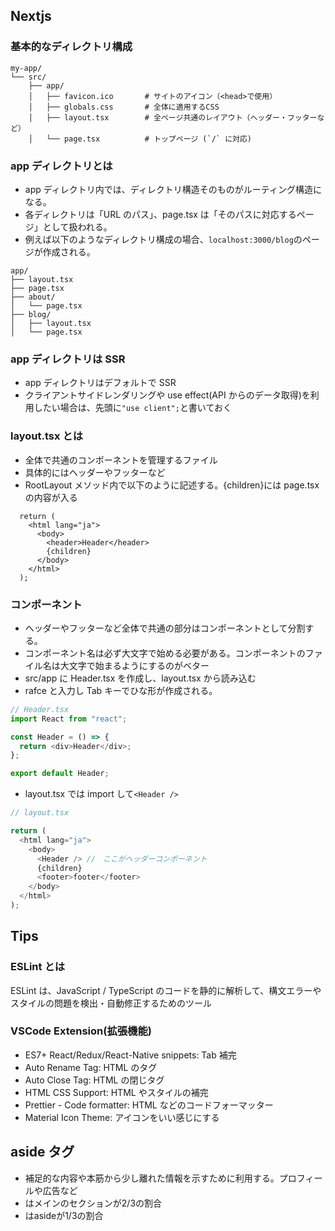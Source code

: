 ## Nextjs

### 基本的なディレクトリ構成

```
my-app/
└── src/
    ├── app/
    │   ├── favicon.ico       # サイトのアイコン（<head>で使用）
    │   ├── globals.css       # 全体に適用するCSS
    │   ├── layout.tsx        # 全ページ共通のレイアウト（ヘッダー・フッターなど）
    │   └── page.tsx          # トップページ (`/` に対応)
```

### app ディレクトリとは

- app ディレクトリ内では、ディレクトリ構造そのものがルーティング構造になる。
- 各ディレクトリは「URL のパス」、page.tsx は「そのパスに対応するページ」として扱われる。
- 例えば以下のようなディレクトリ構成の場合、`localhost:3000/blog`のページが作成される。

```
app/
├── layout.tsx
├── page.tsx
├── about/
│   └── page.tsx
├── blog/
│   ├── layout.tsx
│   └── page.tsx
```

### app ディレクトリは SSR

- app ディレクトリはデフォルトで SSR
- クライアントサイドレンダリングや use effect(API からのデータ取得)を利用したい場合は、先頭に`"use client";`と書いておく

### layout.tsx とは

- 全体で共通のコンポーネントを管理するファイル
- 具体的にはヘッダーやフッターなど
- RootLayout メソッド内で以下のように記述する。{children}には page.tsx の内容が入る

```
  return (
    <html lang="ja">
      <body>
        <header>Header</header>
        {children}
      </body>
    </html>
  );
```

### コンポーネント

- ヘッダーやフッターなど全体で共通の部分はコンポーネントとして分割する。
- コンポーネント名は必ず大文字で始める必要がある。コンポーネントのファイル名は大文字で始まるようにするのがベター
- src/app に Header.tsx を作成し、layout.tsx から読み込む
- rafce と入力し Tab キーでひな形が作成される。

```ts
// Header.tsx
import React from "react";

const Header = () => {
  return <div>Header</div>;
};

export default Header;
```

- layout.tsx では import して`<Header />`

```ts
// layout.tsx

return (
  <html lang="ja">
    <body>
      <Header /> //　ここがヘッダーコンポーネント
      {children}
      <footer>footer</footer>
    </body>
  </html>
);
```

## Tips

### ESLint とは

ESLint は、JavaScript / TypeScript のコードを静的に解析して、構文エラーやスタイルの問題を検出・自動修正するためのツール

### VSCode Extension(拡張機能)

- ES7+ React/Redux/React-Native snippets: Tab 補完
- Auto Rename Tag: HTML のタグ
- Auto Close Tag: HTML の閉じタグ
- HTML CSS Support: HTML やスタイルの補完
- Prettier - Code formatter: HTML などのコードフォーマッター
- Material Icon Theme: アイコンをいい感じにする

## aside タグ

- 補足的な内容や本筋から少し離れた情報を示すために利用する。プロフィールや広告など
- <section className="w-full md:w-2/3 flex flex-col items-center px-3">はメインのセクションが2/3の割合
- <aside className="w-full md:w-1/3 flex flex-col items-center px-3 md:pl-6">はasideが1/3の割合
